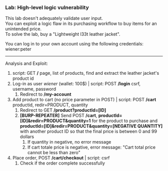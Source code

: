 ### Lab: High-level logic vulnerability

This lab doesn't adequately validate user input.  
You can exploit a logic flaw in its purchasing workflow to buy items for an unintended price.  
To solve the lab, buy a "Lightweight l33t leather jacket".

You can log in to your own account using the following credentials: wiener:peter

______

Analysis and Exploit:

1. script: GET **/** page, list of products, find and extract the leather jacket's product id
2. Log-in as user _wiener_ (wallet: 100$) | script: POST **/login** csrf, username, password
    1. Redirect to **/my-account**
3. Add product to cart (no price parameter in POST) | script: POST **/cart** productid, redir=PRODUCT, quantity
    1. Redirect to GET **/product?productId=[ID]**
    2. **[BURP-REPEATER]** Send POST **/cart**, **productId=[ID]&redir=PRODUCT&quantity=1** for the product to purchase and **productId=[ID]&redir=PRODUCT&quantity=[NEGATIVE QUANTITY]** with another product ID so that the final price is between 0 and 99 dollars
        1. If quantity in negative, no error message
        2. If cart totale price is negative, error message: "Cart total price cannot be less than zero"
4. Place order, POST **/cart/checkout** | script: csrf
    1. Check if the order complete successfully

